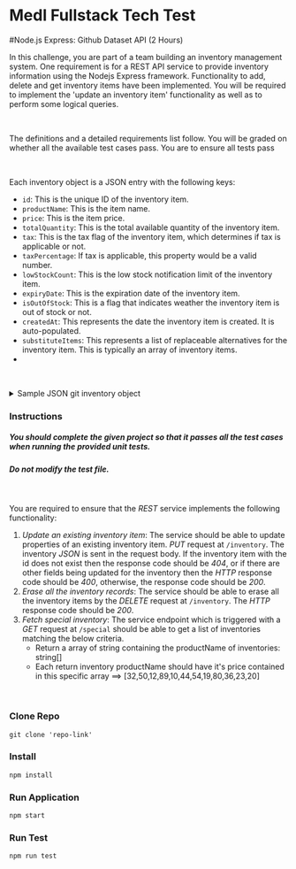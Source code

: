 # Medl Fullstack Tech Test

#Node.js Express: Github Dataset API (2 Hours)
<br>

<p>In this challenge, you are part of a team building an inventory management system. One requirement is for a REST API service to provide inventory information using the Nodejs Express framework. Functionality to add, delete and get inventory items have been implemented. You will be required to implement the 'update an inventory item' functionality as well as to perform some logical queries.</p>
<p>&nbsp;</p>
<p>The definitions and a detailed requirements list follow. You will be graded on whether all the available test cases pass. You are to ensure all tests pass</p>
<p>&nbsp;</p>
<p>Each inventory object is a JSON entry with the following keys:</p>
<ul>
	<li>
<code>id</code>: This is the unique ID of the inventory item.</li>
	<li><code>productName</code>: This is the item name.</li>
	<li><code>price</code>: This is the item price.</li>
	<li><code>totalQuantity</code>: This is the total available quantity of the inventory item.</li>
	<li><code>tax</code>: This is the tax flag of the inventory item, which determines if tax is applicable or not.</li>
	<li><code>taxPercentage</code>: If tax is applicable, this property would be a valid number.</li>
	<li><code>lowStockCount</code>: This is the low stock notification limit of the inventory item.</li>
	<li><code>expiryDate</code>: This is the expiration date of the inventory item.</li>
	<li><code>isOutOfStock</code>: This is a flag that indicates weather the inventory item is out of stock or not.</li>
	<li><code>createdAt</code>: This represents the date the inventory item is created. It is auto-populated.</li>
	<li>
<code>substituteItems</code>: This represents a list of replaceable alternatives for the inventory item. This is typically an array of inventory items.
	<li>
</ul>
<p>&nbsp;</p>
<details><summary class="section-title">Sample JSON git inventory object</summary>
<div class="collapsible-details">
<pre>{
&nbsp; "id":4055191679,
&nbsp; "productName":"Panadol",
&nbsp; "price":100,
&nbsp; "totalQuantity":20,
&nbsp; "tax": true,
&nbsp; "taxPercentage":3,
&nbsp; "lowStockCount":"10",
&nbsp; "expiryDate":"2015-10-03 06:13:31",
&nbsp; "substituteItems":[],
&nbsp; "createdAt":"2015-10-03 06:13:31"
&nbsp; "isOutOfStock": false,
}</pre>
</div>
</details>

### Instructions

<h5>You should complete the given project so that it passes all the test cases when running the provided unit tests.</h5>
<h5>Do not modify the test file.</h5>

<p>&nbsp;</p>
<p>You are required to ensure that the <em>REST</em> service implements the following functionality:</p>
<ol><li>
<em>Update an existing inventory item</em>: The service should be able to update properties of an existing inventory item. <em>PUT</em> request at <code>/inventory</code>. The inventory <em>JSON</em> is sent in the request body. If the inventory item with the id does not exist then the response code should be <em>404</em>, or if there are other fields being updated for the inventory then the <em>HTTP</em> response code should be <em>400</em>, otherwise, the response code should be <em>200</em>.</li>
	<li>
<em>Erase all the inventory records</em>: The service should be able to erase all the inventory items by the <em>DELETE</em> request at <code>/inventory</code>. The <em>HTTP</em> response code should be <em>200</em>.</li>
	<li>
<em>Fetch special inventory</em>: The service endpoint which is triggered with a  <em>GET</em> request at <code>/special</code> should be able to get a list of inventories matching the below criteria.
<ul>
<li>Return a array of string containing the productName of inventories: string[]</li>
<li>Each return inventory productName should have it's price contained in this specific array ==> [32,50,12,89,10,44,54,19,80,36,23,20]</li>
</ul>
</li>
</ol>
<p>&nbsp;</p>

### Clone Repo

```
git clone 'repo-link'
```

### Install

```
npm install
```

### Run Application

```
npm start
```

### Run Test

```
npm run test
```
